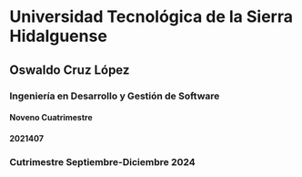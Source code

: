 # Universidad Tecnológica de la Sierra Hidalguense

## Oswaldo Cruz López

### Ingeniería en Desarrollo y Gestión de Software

#### Noveno Cuatrimestre

#### 2021407

### Cutrimestre Septiembre-Diciembre 2024
